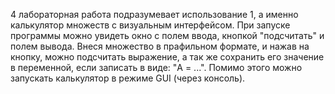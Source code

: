 4 лабораторная работа подразумевает использование 1, а именно калькулятор множеств с визуальным интерфейсом. При запуске программы можно увидеть окно с полем ввода, кнопкой "подсчитать" и полем вывода. Внеся множество в прафильном формате, и нажав на кнопку, можно подсчитать выражение, а так же сохранить его значение в переменной, если записать в виде: "A = ...". Помимо этого можно запускать калькулятор в режиме GUI (через консоль). 
